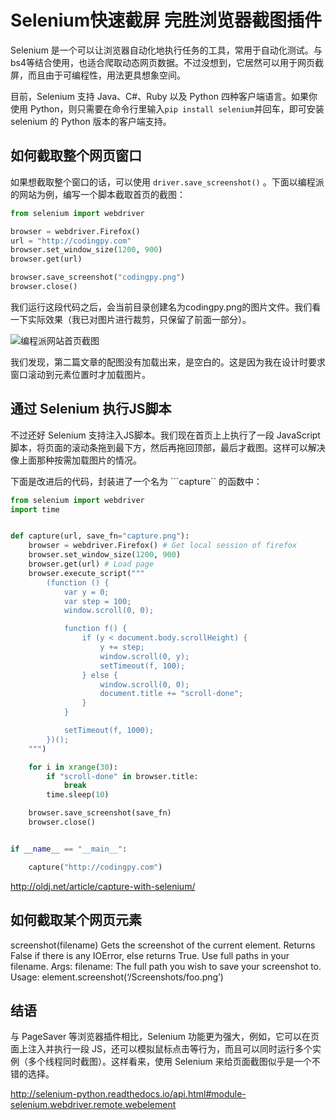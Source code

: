# Selenium快速截屏 完胜浏览器截图插件

Selenium 是一个可以让浏览器自动化地执行任务的工具，常用于自动化测试。与bs4等结合使用，也适合爬取动态网页数据。不过没想到，它居然可以用于网页截屏，而且由于可编程性，用法更具想象空间。

目前，Selenium 支持 Java、C#、Ruby 以及 Python 四种客户端语言。如果你使用 Python，则只需要在命令行里输入```pip install selenium```并回车，即可安装 selenium 的 Python 版本的客户端支持。

## 如何截取整个网页窗口

如果想截取整个窗口的话，可以使用 ```driver.save_screenshot()``` 。下面以编程派的网站为例，编写一个脚本截取首页的截图：

```python
from selenium import webdriver

browser = webdriver.Firefox()
url = "http://codingpy.com"
browser.set_window_size(1200, 900)
browser.get(url)

browser.save_screenshot("codingpy.png")
browser.close()

```

我们运行这段代码之后，会当前目录创建名为codingpy.png的图片文件。我们看一下实际效果（我已对图片进行裁剪，只保留了前面一部分）。

![编程派网站首页截图]()

我们发现，第二篇文章的配图没有加载出来，是空白的。这是因为我在设计时要求窗口滚动到元素位置时才加载图片。

## 通过 Selenium 执行JS脚本

不过还好 Selenium 支持注入JS脚本。我们现在首页上上执行了一段 JavaScript 脚本，将页面的滚动条拖到最下方，然后再拖回顶部，最后才截图。这样可以解决像上面那种按需加载图片的情况。

下面是改进后的代码，封装进了一个名为 ```capture`` 的函数中：

```python
from selenium import webdriver
import time


def capture(url, save_fn="capture.png"):
    browser = webdriver.Firefox() # Get local session of firefox
    browser.set_window_size(1200, 900)
    browser.get(url) # Load page
    browser.execute_script("""
        (function () {
            var y = 0;
            var step = 100;
            window.scroll(0, 0);

            function f() {
                if (y < document.body.scrollHeight) {
                    y += step;
                    window.scroll(0, y);
                    setTimeout(f, 100);
                } else {
                    window.scroll(0, 0);
                    document.title += "scroll-done";
                }
            }

            setTimeout(f, 1000);
        })();
    """)

    for i in xrange(30):
        if "scroll-done" in browser.title:
            break
        time.sleep(10)

    browser.save_screenshot(save_fn)
    browser.close()


if __name__ == "__main__":

    capture("http://codingpy.com")
```



http://oldj.net/article/capture-with-selenium/

## 如何截取某个网页元素


screenshot(filename)
Gets the screenshot of the current element. Returns False if there is
any IOError, else returns True. Use full paths in your filename.
Args:
filename: The full path you wish to save your screenshot to.
Usage:
element.screenshot(‘/Screenshots/foo.png’)

## 结语

与 PageSaver 等浏览器插件相比，Selenium 功能更为强大，例如，它可以在页面上注入并执行一段 JS，还可以模拟鼠标点击等行为，而且可以同时运行多个实例（多个线程同时截图）。这样看来，使用 Selenium 来给页面截图似乎是一个不错的选择。

http://selenium-python.readthedocs.io/api.html#module-selenium.webdriver.remote.webelement
